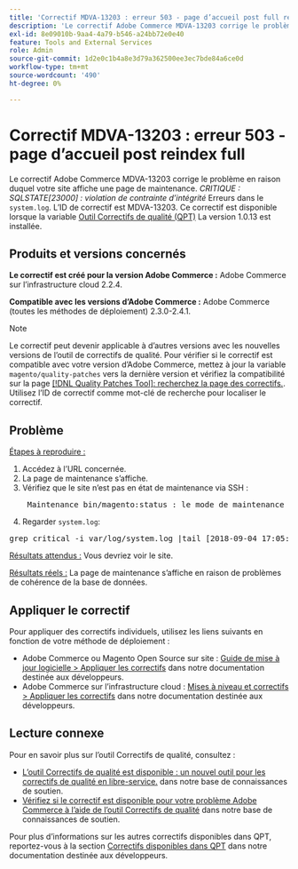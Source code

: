 ```yaml
---
title: 'Correctif MDVA-13203 : erreur 503 - page d’accueil post full reindex'
description: 'Le correctif Adobe Commerce MDVA-13203 corrige le problème où votre site affiche une page de maintenance et où il y a *CRITICAL: SQLSTATE\[23000\] : des erreurs de violation de contrainte d’intégrité* dans le `system.log`. L’ID de correctif est MDVA-13203. Ce correctif est disponible lorsque l’[outil de correctifs de qualité (QPT)](/help/announcements/adobe-commerce-announcements/magento-quality-patches-released-new-tool-to-self-serve-quality-patches.md) 1.0.13 est installé.'
exl-id: 8e09010b-9aa4-4a79-b546-a24bb72e0e40
feature: Tools and External Services
role: Admin
source-git-commit: 1d2e0c1b4a8e3d79a362500ee3ec7bde84a6ce0d
workflow-type: tm+mt
source-wordcount: '490'
ht-degree: 0%

---
```


# Correctif MDVA-13203 : erreur 503 - page d’accueil post reindex full

Le correctif Adobe Commerce MDVA-13203 corrige le problème en raison duquel votre site affiche une page de maintenance. *CRITIQUE : SQLSTATE\[23000\] : violation de contrainte d’intégrité* Erreurs dans le `system.log`. L’ID de correctif est MDVA-13203. Ce correctif est disponible lorsque la variable [Outil Correctifs de qualité (QPT)](/help/announcements/adobe-commerce-announcements/magento-quality-patches-released-new-tool-to-self-serve-quality-patches.md) La version 1.0.13 est installée.

## Produits et versions concernés

**Le correctif est créé pour la version Adobe Commerce :** Adobe Commerce sur l’infrastructure cloud 2.2.4.

**Compatible avec les versions d’Adobe Commerce :** Adobe Commerce (toutes les méthodes de déploiement) 2.3.0-2.4.1.

>[!NOTE]
>
>Le correctif peut devenir applicable à d’autres versions avec les nouvelles versions de l’outil de correctifs de qualité. Pour vérifier si le correctif est compatible avec votre version d’Adobe Commerce, mettez à jour la variable `magento/quality-patches` vers la dernière version et vérifiez la compatibilité sur la page [[!DNL Quality Patches Tool]: recherchez la page des correctifs.](https://devdocs.magento.com/quality-patches/tool.html#patch-grid). Utilisez l’ID de correctif comme mot-clé de recherche pour localiser le correctif.

## Problème

<u>Étapes à reproduire :</u>

1. Accédez à l’URL concernée.
1. La page de maintenance s’affiche.
1. Vérifiez que le site n’est pas en état de maintenance via SSH :
   <pre> Maintenance bin/magento:status : le mode de maintenance n'est pas actif Liste des adresses IP exemptées : aucune</pre>
1. Regarder `system.log`:

<pre>grep critical -i var/log/system.log |tail [2018-09-04 17:05:18] report.CRITICAL: SQLSTATE[23000]: Violation de contrainte d’intégrité : 1062 Entrée en double '4613' pour la clé 'PRINCIPAL', la requête était : INSERT INTO `search_tmp_5b8ebb4e994da5_88027289` (`entity_id`,) VALEURS (?, ?),... (?, ?), (?, ?) [] [2018-09-04 17:05:21] report.CRITICAL: SQLSTATE[23000]: Violation de contrainte d’intégrité : 1062 Entrée en double '4613' pour la clé 'PRINCIPAL', la requête était : INSERT INTO `search_tmp_5b8ebb51579943_52333638` (`entity_id,`score`). ..,(?, ?) [] [2018-09-04 17:05:47] report.CRITICAL: SQLSTATE[23000]: Violation de contrainte d’intégrité : 1062 Entrée en double '1350' pour la clé 'PRINCIPAL', la requête était : INSERT INTO `search_tmp_5b8ebb6b7028f4_68065024` ( score`) VALEURS (?, ?), (?, ?), (?, ?), (?, ?), (?, ?), (?, ?), (?, ?), (?, ?), (?, ?), (?, ?), (?, ?), (?, ?), (?, ?), (?, ?), (?, ?) [] [2018-09-04 17:05:47] report.CRITICAL: SQLSTATE[23000] : violation de contrainte d’intégrité : 1062 Entrée en double '1350' pour la clé 'PRINCIPAL', la requête était : INSERT INTO `search_tmp_5b8ebb6b7885a9_23360993` (`entity_id`, score`) VALEURS (?, ?), (?, ?), (?, ?), (?, ?), (?, ?), (?, ?), (?, ?), (?, ?), (?, ?), (?, ?), (?, ?), (?, ?), (?, ?), (?, ?), (?, ?) [] [] date Tue 4 septembre 17:06:11 UTC 2018</pre>

<u>Résultats attendus :</u> Vous devriez voir le site.

<u>Résultats réels :</u> La page de maintenance s’affiche en raison de problèmes de cohérence de la base de données.

## Appliquer le correctif

Pour appliquer des correctifs individuels, utilisez les liens suivants en fonction de votre méthode de déploiement :

* Adobe Commerce ou Magento Open Source sur site : [Guide de mise à jour logicielle > Appliquer les correctifs](https://devdocs.magento.com/guides/v2.4/comp-mgr/patching/mqp.html) dans notre documentation destinée aux développeurs.
* Adobe Commerce sur l’infrastructure cloud : [Mises à niveau et correctifs > Appliquer les correctifs](https://devdocs.magento.com/cloud/project/project-patch.html) dans notre documentation destinée aux développeurs.

## Lecture connexe

Pour en savoir plus sur l’outil Correctifs de qualité, consultez :

* [L’outil Correctifs de qualité est disponible : un nouvel outil pour les correctifs de qualité en libre-service.](/help/announcements/adobe-commerce-announcements/magento-quality-patches-released-new-tool-to-self-serve-quality-patches.md) dans notre base de connaissances de soutien.
* [Vérifiez si le correctif est disponible pour votre problème Adobe Commerce à l’aide de l’outil Correctifs de qualité](/help/support-tools/patches-available-in-qpt-tool/check-patch-for-magento-issue-with-magento-quality-patches.md) dans notre base de connaissances de soutien.

Pour plus d’informations sur les autres correctifs disponibles dans QPT, reportez-vous à la section [Correctifs disponibles dans QPT](https://devdocs.magento.com/quality-patches/tool.html#patch-grid) dans notre documentation destinée aux développeurs.
